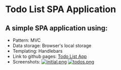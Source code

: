 # Todo List SPA Application
## A simple SPA application using:
- Pattern: MVC
- Data storage: Browser's local storage
- Templating: Handlebars
- Link to github pages: [Todo List App](https://iliev-nikola.github.io/todo-list-app/)
- Screenshots:
[![initial.png](https://i.postimg.cc/LXL8R5C6/initial.png)](https://postimg.cc/ZBYSxbz1)
[![todos.png](https://i.postimg.cc/d3JwYBZ4/todos.png)](https://postimg.cc/DJptQ1gX)
